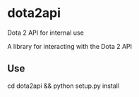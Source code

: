dota2api
========

Dota 2 API for internal use

A library for interacting with the Dota 2 API

Use
---
cd dota2api && python setup.py install
